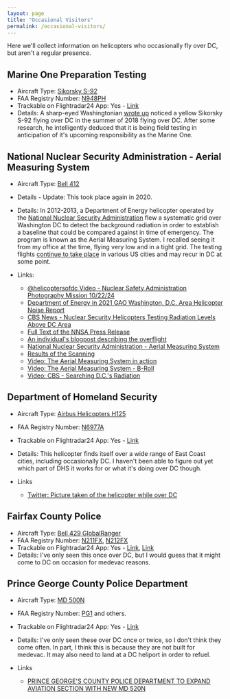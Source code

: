 ```yaml
---
layout: page
title: "Occasional Visitors"
permalink: /occasional-visitors/
---
```


Here we'll collect information on helicopters who occasionally fly over DC, but aren't a regular presence.  

## Marine One Preparation Testing

* Aircraft Type: [Sikorsky S-92](https://en.wikipedia.org/wiki/Sikorsky_S-92)
* FAA Registry Number: [N948PH](https://registry.faa.gov/aircraftinquiry/NNum_Results.aspx?NNumbertxt=N948PH)
* Trackable on Flightradar24 App: Yes - [Link](https://www.flightradar24.com/data/aircraft/N948PH)
* Details: A sharp-eyed Washingtonian [wrote up](https://medium.com/@DaveStroup/solving-the-mystery-of-the-big-yellow-helicopter-756eba187585) noticed a yellow Sikorsky S-92 flying over DC in the summer of 2018 flying over DC.  After some research, he intelligently deduced that it is being field testing in anticipation of it's upcoming responsibility as the Marine One.  

## National Nuclear Security Administration - Aerial Measuring System

* Aircraft Type: [Bell 412](https://en.wikipedia.org/wiki/Bell_412)
* Details - Update:  This took place again in 2020.  
* Details: In 2012-2013, a Department of Energy helicopter operated by the [National Nuclear Security Administration](https://en.wikipedia.org/wiki/National_Nuclear_Security_Administration) flew a systematic grid over Washington DC to detect the background radiation in order to establish a baseline that could be compared against in time of emergency.  The program is known as the Aerial Measuring System.  I recalled seeing it from my office at the time, flying very low and in a tight grid.  The testing flights [continue to take place](https://www.google.com/search?q=%22The+U.S.+Department+of+Energy%E2%80%99s+National+Nuclear+Security+Administration+(DOE%2FNNSA)+will+conduct+low-altitude+helicopter+flights%22+site%3Aenergy.gov) in various US cities and may recur in DC at some point.  

* Links:
  * [@helicoptersofdc Video - Nuclear Safety Administration Photography Mission 10/22/24](https://www.youtube.com/watch?v=f3IjhRN03fQ)
  * [Department of Energy in 2021 GAO Washington, D.C. Area Helicopter Noise Report](https://hyp.is/IcjFphV0EeypBUfrWozaWw/www.gao.gov/assets/gao-21-200.pdf)
  * [CBS News - Nuclear Security Helicopters Testing Radiation Levels Above DC Area](https://washington.cbslocal.com/2013/01/05/nuclear-security-helicopters-testing-radiation-levels-above-dc-area/)
  * [Full Text of the NNSA Press Release](https://www.ladailypost.com/content/nnsa-conducting-radiation-survey-over-washington)
  * [An individual's blogpost describing the overflight](https://natethayer.wordpress.com/2013/01/09/black-government-helicopters-zoom-low-over-washington-d-c-to-protect-against-terrorist-dirty-nuclear-bomb/)
  * [National Nuclear Security Administration - Aerial Measuring System](https://www.energy.gov/nnsa/aerial-measuring-system-ams)
  * [Results of the Scanning](https://www.energy.gov/nnsa/downloads/ams-map)
  * [Video: The Aerial Measuring System in action](https://www.youtube.com/watch?v=fWqFpkd27Y0)
  * [Video: The Aerial Measuring System - B-Roll](https://www.youtube.com/watch?v=PANp9gtv8Rs)
  * [Video: CBS - Searching D.C.'s Radiation](https://www.youtube.com/watch?v=dB-zkcuvCd4)


## Department of Homeland Security

* Aircraft Type: [Airbus Helicopters H125](https://en.wikipedia.org/wiki/Eurocopter_AS350_%C3%89cureuil)
* FAA Registry Number: [N6977A](https://registry.faa.gov/aircraftinquiry/NNum_Results.aspx?NNumbertxt=N6977A)
* Trackable on Flightradar24 App: Yes - [Link](https://www.flightradar24.com/data/aircraft/N6977A)
* Details: This helicopter finds itself over a wide range of East Coast cities, including occasionally DC.  I haven't been able to figure out yet which part of DHS it works for or what it's doing over DC though.  

* Links 
  * [Twitter: Picture taken of the helicopter while over DC](https://twitter.com/ep_jhu/status/821054741811757057)

## Fairfax County Police

* Aircraft Type: [Bell 429 GlobalRanger](https://en.wikipedia.org/wiki/Bell_429_GlobalRanger)
* FAA Registry Number: [N211FX](https://registry.faa.gov/aircraftinquiry/NNum_Results.aspx?NNumbertxt=N211FX), [N212FX](https://registry.faa.gov/aircraftinquiry/NNum_Results.aspx?NNumbertxt=N212FX)
* Trackable on Flightradar24 App: Yes - [Link](https://www.flightradar24.com/data/aircraft/N211FX), [Link](https://www.flightradar24.com/data/aircraft/N212FX)
* Details: I've only seen this once over DC, but I would guess that it might come to DC on occasion for medevac reasons.  

## Prince George County Police Department

* Aircraft Type: [MD 500N](https://en.wikipedia.org/wiki/MD_Helicopters_MD_500)
* FAA Registry Number: [PG1](https://registry.faa.gov/aircraftinquiry/NNum_Results.aspx?NNumbertxt=PG1) and others.
* Trackable on Flightradar24 App: Yes - [Link](https://www.flightradar24.com/data/aircraft/PG1)
* Details: I've only seen these over DC once or twice, so I don't think they come often.  In part, I think this is because they are not built for medevac. It may also need to land at a DC heliport in order to refuel.  

* Links
  * [PRINCE GEORGE'S COUNTY POLICE DEPARTMENT TO EXPAND AVIATION SECTION WITH NEW MD 520N](https://mdhelicopters.com/prince-george%E2%80%99s-county-police-department-to-expand-aviation-section-with-new-md-520n.html)
